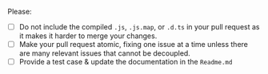 Please:
- [ ] Do not include the compiled `.js`, `.js.map`, or `.d.ts` in your pull request as it makes it harder to merge your changes. 
- [ ] Make your pull request atomic, fixing one issue at a time unless there are many relevant issues that cannot be decoupled.
- [ ] Provide a test case & update the documentation in the `Readme.md`
